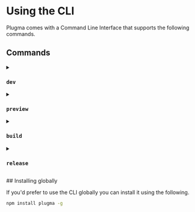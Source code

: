 # Using the CLI

Plugma comes with a Command Line Interface that supports the following commands.

## Commands

<details>

<summary>

### `dev`

</summary>

Start a server to develop your plugin. This command builds the `ui.html` and points it to the dev server making it easier to develop and debug your plugin.

##### Usage

```bash
plugma dev [options]
```

##### Options

-   `-p`, `--port`: Specify a port number for the plugin preview.
-   `-o`, `--output`: Specify an output dir, default is `dist`.
-   `-m`, `--mode`: Specify a mode.
-   `-ws`, `--websockets`: Enable WebSockets to preview in browser.

##### Example

```bash
# Start development server on port 3000
plugma dev -p 3000

# Start development server with websockets enabled
plugma dev -ws
```

<blockquote class="info">
When using the commands with `npm run` you need to pass the arguments with a double dash `--`, for example `npm run dev -- -p 3000`.
</blockquote>

</details>

<details>

<summary>

### `preview`

</summary>

Preview your plugin in any browser to see how it looks and works. Make sure the plugin is open in the Figma desktop app for this to work.

##### Usage

```bash
plugma preview [options]
```

##### Options

-   `-p`, `--port`: Specify a port number for the plugin preview.
-   `-o`, `--output`: Specify an output dir, default is `dist`.
-   `-m`, `--mode`: Specify a mode.

##### Example

```bash
# Preview the plugin on port 8080
plugma preview -p 8080
```

</details>

<details>

<summary>

### `build`

</summary>

Create a build before publishing. This command compiles and bundles your plugin, preparing it for distribution.

##### Usage

```bash
plugma build [options]
```

##### Options

-   `-w`, `--watch`: Watch for changes and rebuild automatically.
-   `-o`, `--output`: Specify an output dir, default is `dist`.
-   `-m`, `--mode`: Specify a mode.

##### Example

```bash
# Build the plugin
plugma build

# Build and watch for changes
plugma build -w
```

</details>

<details>

<summary>

### `release`

</summary>

Build the plugin and release to GitHub. This command automates creating a new GitHub release with your latest changes. If no version is specified, it will automatically update the `plugma.pluginVersion` field in `package.json`.

```bash
plugma build [version] [options]
```

##### Version

-   `alpha`, `beta`, `stable` or an integer (optional)

##### Options

-   `-t`, `--title`: Custom title for the release.
-   `-n`, `--notes`: Add release notes.
-   `-o`, `--output`: Specify an output dir, default is `dist`.

##### Example

```bash
# Increment the next stable version
plugma release

# Release a beta version with custom title and notes
plugma release beta -t "New feature" -n "This release includes new features X and Y"
```

</details>

## Installing globally

If you'd prefer to use the CLI globally you can install it using the following.

```bash
npm install plugma -g
```
